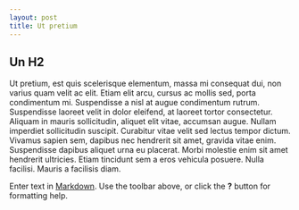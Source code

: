 ```yaml
---
layout: post
title: Ut pretium
---
```

## Un H2

Ut pretium, est quis scelerisque elementum, massa mi consequat dui, non varius quam velit ac elit. Etiam elit arcu, cursus ac mollis sed, porta condimentum mi. Suspendisse a nisl at augue condimentum rutrum. Suspendisse laoreet velit in dolor eleifend, at laoreet tortor consectetur. Aliquam in mauris sollicitudin, aliquet elit vitae, accumsan augue. Nullam imperdiet sollicitudin suscipit. Curabitur vitae velit sed lectus tempor dictum. Vivamus sapien sem, dapibus nec hendrerit sit amet, gravida vitae enim. Suspendisse dapibus aliquet urna eu placerat. Morbi molestie enim sit amet hendrerit ultricies. Etiam tincidunt sem a eros vehicula posuere. Nulla facilisi. Mauris a facilisis diam.

Enter text in [Markdown](http://daringfireball.net/projects/markdown/). Use the toolbar above, or click the **?** button for formatting help.
